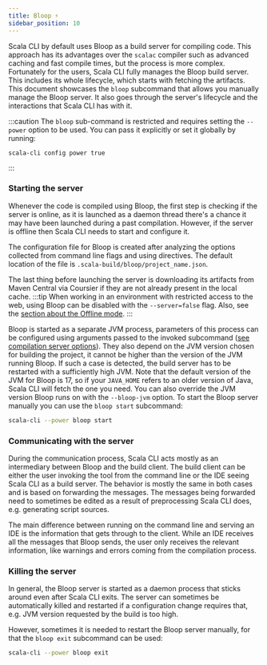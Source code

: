 ```yaml
---
title: Bloop ⚡️
sidebar_position: 10
---
```


Scala CLI by default uses Bloop as a build server for compiling code. This approach has its advantages over the `scalac` compiler such as advanced caching and fast compile times, but the process is more complex.
Fortunately for the users, Scala CLI fully manages the Bloop build server. This includes its whole lifecycle, which starts with fetching the artifacts.
This document showcases the `bloop` subcommand that allows you manually manage the Bloop server.
It also goes through the server's lifecycle and the interactions that Scala CLI has with it.

:::caution
The `bloop` sub-command is restricted and requires setting the `--power` option to be used.
You can pass it explicitly or set it globally by running:

    scala-cli config power true
:::

### Starting the server

Whenever the code is compiled using Bloop, the first step is checking if the server is online, as it is launched as a daemon thread there's a chance it may have been launched during a past compilation.
However, if the server is offline then Scala CLI needs to start and configure it.

The configuration file for Bloop is created after analyzing the options collected from command line flags and using directives.
The default location of the file is `.scala-build/bloop/project_name.json`.

The last thing before launching the server is downloading its artifacts from Maven Central via Coursier if they are not already present in the local cache.
:::tip
When working in an environment with restricted access to the web, using Bloop can be disabled with the `--server=false` flag. Also, see the [section about the Offline mode](../../guides/offline.md).
:::

Bloop is started as a separate JVM process, parameters of this process can be configured using arguments passed to the invoked subcommand ([see compilation server options](../../reference/cli-options.md#compilation-server-options)).
They also depend on the JVM version chosen for building the project, it cannot be higher than the version of the JVM running Bloop. If such a case is detected, the build server has to be restarted with a sufficiently high JVM.
Note that the default version of the JVM for Bloop is 17, so if your `JAVA_HOME` refers to an older version of Java, Scala CLI will fetch the one you need. You can also override the JVM version Bloop runs on with the `--bloop-jvm` option.
To start the Bloop server manually you can use the `bloop start` subcommand:
```bash
scala-cli --power bloop start
```

### Communicating with the server

During the communication process, Scala CLI acts mostly as an intermediary between Bloop and the build client.
The build client can be either the user invoking the tool from the command line or the IDE seeing Scala CLI as a build server.
The behavior is mostly the same in both cases and is based on forwarding the messages. The messages being forwarded need to sometimes be edited as a result of preprocessing Scala CLI does, e.g. generating script sources.

The main difference between running on the command line and serving an IDE is the information that gets through to the client.
While an IDE receives all the messages that Bloop sends, the user only receives the relevant information, like warnings and errors coming from the compilation process.

### Killing the server

In general, the Bloop server is started as a daemon process that sticks around even after Scala CLI exits.
The server can sometimes be automatically killed and restarted if a configuration change requires that, e.g. JVM version requested by the build is too high.

However, sometimes it is needed to restart the Bloop server manually, for that the `bloop exit` subcommand can be used:
```bash
scala-cli --power bloop exit
```
